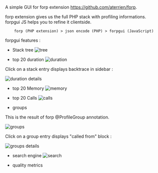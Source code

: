 A simple GUI for forp extension https://github.com/aterrien/forp.

forp extension gives us the full PHP stack with profiling informations.
forpgui JS helps you to refine it clientside.

        forp (PHP extension) > json encode (PHP) > forpgui (JavaScript)

forpgui features :

- Stack tree
![tree](https://raw.github.com/aterrien/forpgui/master/doc/ui-tree.png)

- top 20 duration
![duration](https://raw.github.com/aterrien/forpgui/master/doc/ui-duration.png)

Click on a stack entry displays backtrace in sidebar :

![duration details](https://raw.github.com/aterrien/forpgui/master/doc/ui-duration-details.png)

- top 20 Memory
![memory](https://raw.github.com/aterrien/forpgui/master/doc/ui-memory.png)

- top 20 Calls
![calls](https://raw.github.com/aterrien/forpgui/master/doc/ui-calls.png)

- groups

This is the result of forp @ProfileGroup annotation.

![groups](https://raw.github.com/aterrien/forpgui/master/doc/ui-groups.png)

Click on a group entry displays "called from" block :

![groups details](https://raw.github.com/aterrien/forpgui/master/doc/ui-groups-details.png)

- search engine
![search](https://raw.github.com/aterrien/forpgui/master/doc/ui-search.png)


- quality metrics